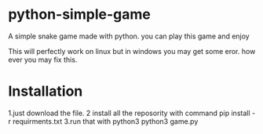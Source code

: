 # python-simple-game
A simple snake game made with python. you can play this game and enjoy

This will perfectly work on linux but in windows you may get some eror. how ever you may fix this.

# Installation


1.just download the file.
2 install all the reposority with command pip install -r requirments.txt
3.run that with python3 
python3 game.py 
